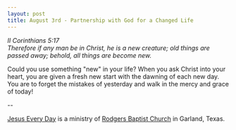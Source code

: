 ```yaml
---
layout: post
title: August 3rd - Partnership with God for a Changed Life
---
```


_II Corinthians 5:17  
Therefore if any man be in Christ, he is a new creature; old things
are passed away; behold, all things are become new._

Could you use something "new" in your life? When you ask Christ
into your heart, you are given a fresh new start with the dawning of
each new day. You are to forget the mistakes of yesterday and walk in
the mercy and grace of today!

 --

<a href=http://jesuseveryday.net>Jesus Every Day</a> is a ministry of <a href=http://rodgersbaptist.net>Rodgers Baptist Church</a> in Garland, Texas.
